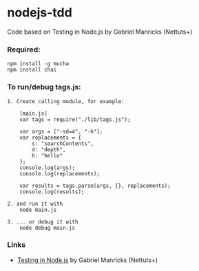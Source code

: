 nodejs-tdd
==========

Code based on Testing in Node.js by Gabriel Manricks (Nettuts+)

### Required:

	npm install -g mocha
	npm install chai

### To run/debug tags.js:

	1. Create calling module, for example:

		[main.js]
		var tags = require("./lib/tags.js");

		var args = ["-sd=4", "-h"];
		var replacements = {
			s: "searchContents",
			d: "depth",
			h: "hello"
		};
		console.log(args);
		console.log(replacements);

		var results = tags.parse(args, {}, replacements);
		console.log(results);

	2. and run it with
		node main.js

	3. ... or debug it with 
		node debug main.js

### Links
- [Testing in Node.js](http://net.tutsplus.com/tutorials/javascript-ajax/testing-in-node-js/) by Gabriel Manricks (Nettuts+)